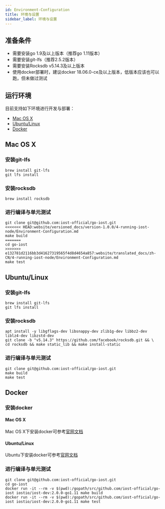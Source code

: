 ```yaml
---
id: Environment-Configuration
title: 环境与设置
sidebar_label: 环境与设置
---
```


## 准备条件

* 需要安装go 1.9及以上版本（推荐go 1.11版本）
* 需要安装git-lfs（推荐2.5.2版本）
* 需要安装Rocksdb v5.14.3及以上版本
* 使用docker部署时，建议docker 18.06.0-ce及以上版本，低版本应该也可以跑，但未做过测试

## 运行环境

目前支持如下环境进行开发与部署：

* [Mac OS X](#mac-os-x)
* [Ubuntu/Linux](#ubuntu-linux)
* [Docker](#docker)

## Mac OS X

### 安装git-lfs

```
brew install git-lfs
git lfs install
```

### 安装rocksdb

```
brew install rocksdb
```

### 进行编译与单元测试

```
git clone git@github.com:iost-official/go-iost.git
<<<<<<< HEAD:website/versioned_docs/version-1.0.0/4-running-iost-node/Environment-Configuration.md
make build
=======
cd go-iost
>>>>>>> e132781d2116bb3d41627319565f4d8d4654a857:website/translated_docs/zh-CN/4-running-iost-node/Environment-Configuration.md
make test
```

## Ubuntu/Linux

### 安装git-lfs

```
brew install git-lfs
git lfs install
```

### 安装rocksdb

```
apt install -y libgflags-dev libsnappy-dev zlib1g-dev libbz2-dev liblz4-dev libzstd-dev
git clone -b "v5.14.3" https://github.com/facebook/rocksdb.git && \
cd rocksdb && make static_lib && make install-static
```

### 进行编译与单元测试

```
git clone git@github.com:iost-official/go-iost.git
make build
make test
```

## Docker

### 安装docker

#### Mac OS X

Mac OS X下安装docker可参考[官网文档](https://docs.docker.com/docker-for-mac/install/)

#### Ubuntu/Linux

Ubuntu下安装docker可参考[官网文档](https://docs.docker.com/install/linux/docker-ce/ubuntu/#install-using-the-repository)

### 进行编译与单元测试

```
git clone git@github.com:iost-official/go-iost.git
cd go-iost
docker run -it --rm -v $(pwd):/gopath/src/github.com/iost-official/go-iost iostio/iost-dev:2.0.0-go1.11 make build
docker run -it --rm -v $(pwd):/gopath/src/github.com/iost-official/go-iost iostio/iost-dev:2.0.0-go1.11 make test
```
